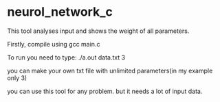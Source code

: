 # neurol_network_c
This tool analyses input and shows the weight of all parameters.

Firstly, compile using gcc main.c

To run you need to type: ./a.out data.txt 3

you can make your own txt file with unlimited parameters(in my example only 3)

you can use this tool for any problem. but it needs a lot of input data.
